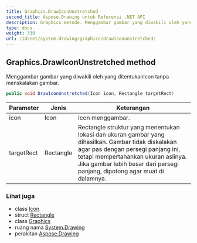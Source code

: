 ```yaml
---
title: Graphics.DrawIconUnstretched
second_title: Aspose.Drawing untuk Referensi .NET API
description: Graphics metode. Menggambar gambar yang diwakili oleh yang ditentukanIcon tanpa menskalakan gambar.
type: docs
weight: 330
url: /id/net/system.drawing/graphics/drawiconunstretched/
---
```

## Graphics.DrawIconUnstretched method

Menggambar gambar yang diwakili oleh yang ditentukanIcon tanpa menskalakan gambar.

```csharp
public void DrawIconUnstretched(Icon icon, Rectangle targetRect)
```

| Parameter | Jenis | Keterangan |
| --- | --- | --- |
| icon | Icon | Icon menggambar. |
| targetRect | Rectangle | Rectangle struktur yang menentukan lokasi dan ukuran gambar yang dihasilkan. Gambar tidak diskalakan agar pas dengan persegi panjang ini, tetapi mempertahankan ukuran aslinya. Jika gambar lebih besar dari persegi panjang, dipotong agar muat di dalamnya. |

### Lihat juga

* class [Icon](../../icon/)
* struct [Rectangle](../../rectangle/)
* class [Graphics](../)
* ruang nama [System.Drawing](../../graphics/)
* perakitan [Aspose.Drawing](../../../)


